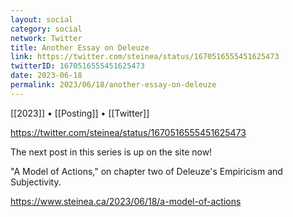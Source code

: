 ```yaml
---
layout: social
category: social
network: Twitter
title: Another Essay on Deleuze
link: https://twitter.com/steinea/status/1670516555451625473
twitterID: 1670516555451625473
date: 2023-06-18
permalink: 2023/06/18/another-essay-on-deleuze
---
```


[[2023]] • [[Posting]] • [[Twitter]]

https://twitter.com/steinea/status/1670516555451625473

The next post in this series is up on the site now!

"A Model of Actions," on chapter two of Deleuze's Empiricism and Subjectivity.

<https://www.steinea.ca/2023/06/18/a-model-of-actions>
